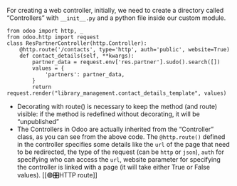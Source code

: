 For creating a web controller, initially, we need to create a directory called “Controllers” with `__init__.py` and a python file inside our custom module.
```
from odoo import http, _
from odoo.http import request
class ResPartnerController(http.Controller):
	@http.route('/contacts', type='http', auth='public', website=True)
	def contact_details(self, **kwargs):
    	partner_data = request.env['res.partner'].sudo().search([])
    	values = {
        	'partners': partner_data,
    	}
    	return request.render("library_management.contact_details_template", values)
```
- Decorating with route() is necessary to keep the method (and route) visible: if the method is redefined without decorating, it will be “unpublished”
- The Controllers in Odoo are actually inherited from the “Controller” class, as you can see from the above code. The `@http.route()` defined in the controller specifies some details like the `url` of the page that need to be redirected, the type of the request (can be `http` or `json`), `auth` for specifying who can access the `url`, website parameter for specifying the controller is linked with a page (it will take either True or False values).
[[🟣🎛️HTTP route]]
